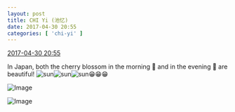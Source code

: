 ```yaml
---
layout: post
title: CHI Yi (池忆)
date: 2017-04-30 20:55
categories: [ 'chi-yi' ]
---
```


<div class="weibo-info">
  <a href="http://weibo.com/6117581836/F0YOhjjyv">2017-04-30 20:55</a>
</div>

In Japan, both the cherry blossom in the morning :cherry_blossom: and in the evening :cherry_blossom: are beautiful! ![sun](http://img.t.sinajs.cn/t4/appstyle/expression/ext/normal/e5/sun.gif)![sun](http://img.t.sinajs.cn/t4/appstyle/expression/ext/normal/e5/sun.gif)![sun](http://img.t.sinajs.cn/t4/appstyle/expression/ext/normal/e5/sun.gif):grin::grin::grin:

<!-- more -->

![Image](http://wx2.sinaimg.cn/mw690/006G0KuMly1ff501p4zrvj30zk0qo49x.jpg)

![Image](http://wx2.sinaimg.cn/mw690/006G0KuMly1ff501q4cn8j30qo0zkjx6.jpg)
